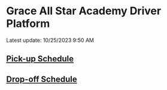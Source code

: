 # Grace All Star Academy Driver Platform
Latest update: 10/25/2023 9:50 AM

## [Pick-up Schedule](Pick_up_schedule.md)

## [Drop-off Schedule](Drop_off_schedule.md)
